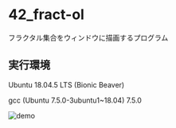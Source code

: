 # 42_fract-ol
フラクタル集合をウィンドウに描画するプログラム

## 実行環境
Ubuntu 18.04.5 LTS (Bionic Beaver)

gcc (Ubuntu 7.5.0-3ubuntu1~18.04) 7.5.0

![demo](https://user-images.githubusercontent.com/60804160/127802780-3e54e6fd-44ec-4ceb-8b9e-02b15b7647cc.gif)

